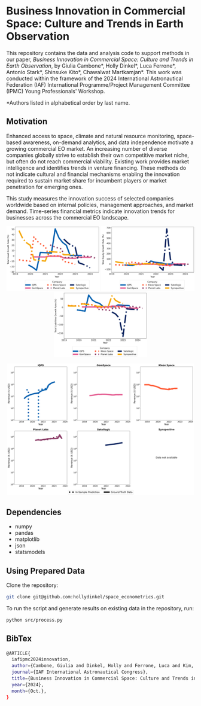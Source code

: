 # Business Innovation in Commercial Space: Culture and Trends in Earth Observation

This repository contains the data and analysis code to support methods in our paper, *Business Innovation in Commercial Space: Culture and Trends in Earth Observation*, by Giulia Cambone*, Holly Dinkel*, Luca Ferrone*, Antonio Stark*, Shinsuke Kito*, Chawalwat Martkamjan*. This work was conducted within the framework of the 2024 International Astronautical Federation (IAF) International Programme/Project Management Committee (IPMC) Young Professionals' Workshop.

*Authors listed in alphabetical order by last name.

## Motivation

Enhanced access to space, climate and natural resource monitoring, space-based awareness, on-demand analytics, and data independence motivate a growing commercial EO market. An increasing number of diverse companies globally strive to establish their own competitive market niche, but often do not reach commercial viability. Existing work provides market intelligence and identifies trends in venture financing. These methods do not indicate cultural and financial mechanisms enabling the innovation required to sustain market share for incumbent players or market penetration for emerging ones.

This study measures the innovation success of selected companies worldwide based on internal policies, management approaches, and market demand. Time-series financial metrics indicate innovation trends for businesses across the commercial EO landscape.

<p align="center">
  <img src="images/total_asset_growth_rate.png" width="250" title="Total Asset Growth Rate">
  <img src="images/total_equity_growth_rate.png" width="250" title="Total Equity Growth Rate">
  <img src="images/total_liabilities_growth_rate.png" width="250" title="Total Liabilities Growth Rate">
</p>

<p align="center">
  <img src="images/revenue_separate.png" width="500" title="Revenue">
</p>

## Dependencies

- numpy
- pandas
- matplotlib
- json
- statsmodels

## Using Prepared Data

Clone the repository:

```bash
git clone git@github.com:hollydinkel/space_econometrics.git
```

To run the script and generate results on existing data in the repository, run:

```bash
python src/process.py
```

## BibTex

```bash
@ARTICLE{
  iafipmc2024innovation,
  author={Cambone, Giulia and Dinkel, Holly and Ferrone, Luca and Kim, KangSan and Kito, Shinsuke and Martkamjan, Chawalwat},
  journal={IAF International Astronautical Congress}, 
  title={Business Innovation in Commercial Space: Culture and Trends in Earth Observation}, 
  year={2024},
  month={Oct.},
}
```